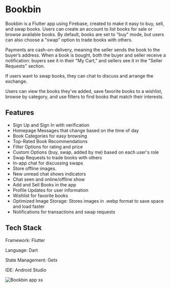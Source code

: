 # Bookbin
Bookbin is a Flutter app using Firebase, created to make it easy to buy, sell, and swap books. Users can create an account to list books for sale or browse available books. By default, books are set to "buy" mode, but users can also choose a "swap" option to trade books with others. 

Payments are cash-on-delivery, meaning the seller sends the book to the buyer’s address. When a book is bought, both the buyer and seller receive a notification: buyers see it in their "My Cart," and sellers see it in the "Seller Requests" section. 

If users want to swap books, they can chat to discuss and arrange the exchange. 

Users can view the books they've added, save favorite books to a wishlist, browse by category, and use filters to find books that match their interests.

## Features
- Sign Up and Sign In with verification
- Homepage Messages that change based on the time of day
- Book Categories for easy browsing
- Top-Rated Book Recommendations
- Filter Options for rating and price
- Custom Options (buy, swap, added by me) based on each user's role
- Swap Requests to trade books with others
- In-app chat for discussing swaps
- Store offline images.
- New unread chat shows indicators
- Chat seen and online/offline show
- Add and Sell Books in the app
- Profile Updates for user information
- Wishlist for favorite books
- Optimized Image Storage: Stores images in .webp format to save space and load faster
- Notifications for transactions and swap requests

## Tech Stack

Framework: Flutter

Language: Dart

State Management: Getx

IDE: Android Studio

![Bookbin app ss](https://github.com/user-attachments/assets/e199da72-ed38-4103-99a6-8c2438ee3e64)

